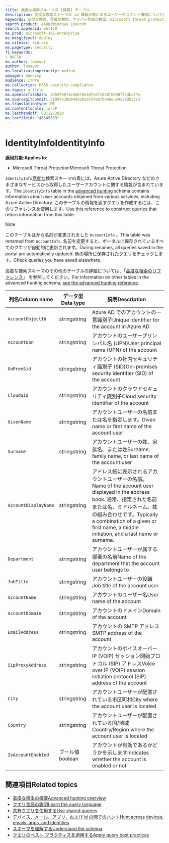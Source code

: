 ```yaml
---
title: 高度な検索スキーマの [情報] テーブル
description: 高度な検索スキーマの id 情報の表にあるユーザーアカウント情報について説明します。
keywords: 高度な検索、脅威の検索、サイバー脅威の検出、microsoft threat protection、microsoft 365、mtp、m365、search、query、テレメトリ、スキーマ参照、kusto、table、column、data type、description、AccountInfo、identity Info、account
search.product: eADQiWindows 10XVcnh
search.appverid: met150
ms.prod: microsoft-365-enterprise
ms.mktglfcycl: deploy
ms.sitesec: library
ms.pagetype: security
f1.keywords:
- NOCSH
ms.author: lomayor
author: lomayor
ms.localizationpriority: medium
manager: dansimp
audience: ITPro
ms.collection: M365-security-compliance
ms.topic: article
ms.openlocfilehash: 3d59f987ae4d670e3d7c6f1638f8090ffc3ba7fe
ms.sourcegitcommit: 51097b18d94da20aa727ebfbeb6ec84c263b25c3
ms.translationtype: MT
ms.contentlocale: ja-JP
ms.lasthandoff: 08/12/2020
ms.locfileid: "46649309"
---
```

# <a name="identityinfo"></a><span data-ttu-id="6f4ba-104">IdentityInfo</span><span class="sxs-lookup"><span data-stu-id="6f4ba-104">IdentityInfo</span></span>

<span data-ttu-id="6f4ba-105">**適用対象:**</span><span class="sxs-lookup"><span data-stu-id="6f4ba-105">**Applies to:**</span></span>
- <span data-ttu-id="6f4ba-106">Microsoft Threat Protection</span><span class="sxs-lookup"><span data-stu-id="6f4ba-106">Microsoft Threat Protection</span></span>

<span data-ttu-id="6f4ba-107">`IdentityInfo`[高度な](advanced-hunting-overview.md)検索スキーマの表には、Azure Active Directory などのさまざまなサービスから取得したユーザーアカウントに関する情報が含まれています。</span><span class="sxs-lookup"><span data-stu-id="6f4ba-107">The `IdentityInfo` table in the [advanced hunting](advanced-hunting-overview.md) schema contains information about user accounts obtained from various services, including Azure Active Directory.</span></span> <span data-ttu-id="6f4ba-108">このテーブルの情報を返すクエリを作成するには、このリファレンスを使用します。</span><span class="sxs-lookup"><span data-stu-id="6f4ba-108">Use this reference to construct queries that return information from this table.</span></span>

>[!NOTE]
><span data-ttu-id="6f4ba-109">このテーブルはから名前が変更されました `AccountInfo` 。</span><span class="sxs-lookup"><span data-stu-id="6f4ba-109">This table was renamed from `AccountInfo`.</span></span> <span data-ttu-id="6f4ba-110">名前を変更すると、ポータルに保存されているすべてのクエリが自動的に更新されます。</span><span class="sxs-lookup"><span data-stu-id="6f4ba-110">During renames, all queries saved in the portal are automatically updated.</span></span> <span data-ttu-id="6f4ba-111">他の場所に保存されたクエリをチェックします。</span><span class="sxs-lookup"><span data-stu-id="6f4ba-111">Check queries you have saved elsewhere.</span></span>

<span data-ttu-id="6f4ba-112">高度な捜索スキーマのその他のテーブルの詳細については、「[高度な捜索のリファレンス](advanced-hunting-schema-tables.md)」 を参照してください。</span><span class="sxs-lookup"><span data-stu-id="6f4ba-112">For information on other tables in the advanced hunting schema, [see the advanced hunting reference](advanced-hunting-schema-tables.md).</span></span>

| <span data-ttu-id="6f4ba-113">列名</span><span class="sxs-lookup"><span data-stu-id="6f4ba-113">Column name</span></span> | <span data-ttu-id="6f4ba-114">データ型</span><span class="sxs-lookup"><span data-stu-id="6f4ba-114">Data type</span></span> | <span data-ttu-id="6f4ba-115">説明</span><span class="sxs-lookup"><span data-stu-id="6f4ba-115">Description</span></span> |
|-------------|-----------|-------------|
| `AccountObjectId` | <span data-ttu-id="6f4ba-116">string</span><span class="sxs-lookup"><span data-stu-id="6f4ba-116">string</span></span> | <span data-ttu-id="6f4ba-117">Azure AD でのアカウントの一意識別子</span><span class="sxs-lookup"><span data-stu-id="6f4ba-117">Unique identifier for the account in Azure AD</span></span> |
| `AccountUpn` | <span data-ttu-id="6f4ba-118">string</span><span class="sxs-lookup"><span data-stu-id="6f4ba-118">string</span></span> | <span data-ttu-id="6f4ba-119">アカウントのユーザープリンシパル名 (UPN)</span><span class="sxs-lookup"><span data-stu-id="6f4ba-119">User principal name (UPN) of the account</span></span> |
| `OnPremSid` | <span data-ttu-id="6f4ba-120">string</span><span class="sxs-lookup"><span data-stu-id="6f4ba-120">string</span></span> | <span data-ttu-id="6f4ba-121">アカウントの社内セキュリティ識別子 (SID)</span><span class="sxs-lookup"><span data-stu-id="6f4ba-121">On-premises security identifier (SID) of the account</span></span> |
| `CloudSid` | <span data-ttu-id="6f4ba-122">string</span><span class="sxs-lookup"><span data-stu-id="6f4ba-122">string</span></span> | <span data-ttu-id="6f4ba-123">アカウントのクラウドセキュリティ識別子</span><span class="sxs-lookup"><span data-stu-id="6f4ba-123">Cloud security identifier of the account</span></span> |
| `GivenName` | <span data-ttu-id="6f4ba-124">string</span><span class="sxs-lookup"><span data-stu-id="6f4ba-124">string</span></span> | <span data-ttu-id="6f4ba-125">アカウントユーザーの名前または名を指定します。</span><span class="sxs-lookup"><span data-stu-id="6f4ba-125">Given name or first name of the account user</span></span> |
| `Surname` | <span data-ttu-id="6f4ba-126">string</span><span class="sxs-lookup"><span data-stu-id="6f4ba-126">string</span></span> | <span data-ttu-id="6f4ba-127">アカウントユーザーの姓、家族名、または姓</span><span class="sxs-lookup"><span data-stu-id="6f4ba-127">Surname, family name, or last name of the account user</span></span> |
| `AccountDisplayName` | <span data-ttu-id="6f4ba-128">string</span><span class="sxs-lookup"><span data-stu-id="6f4ba-128">string</span></span> | <span data-ttu-id="6f4ba-129">アドレス帳に表示されるアカウントユーザーの名前。</span><span class="sxs-lookup"><span data-stu-id="6f4ba-129">Name of the account user displayed in the address book.</span></span> <span data-ttu-id="6f4ba-130">通常、指定された名前または名、ミドルネーム、姓の組み合わせです。</span><span class="sxs-lookup"><span data-stu-id="6f4ba-130">Typically a combination of a given or first name, a middle initiation, and a last name or surname.</span></span> |
| `Department` | <span data-ttu-id="6f4ba-131">string</span><span class="sxs-lookup"><span data-stu-id="6f4ba-131">string</span></span> | <span data-ttu-id="6f4ba-132">アカウントユーザーが属する部署の名前</span><span class="sxs-lookup"><span data-stu-id="6f4ba-132">Name of the department that the account user belongs to</span></span> |
| `JobTitle` | <span data-ttu-id="6f4ba-133">string</span><span class="sxs-lookup"><span data-stu-id="6f4ba-133">string</span></span> | <span data-ttu-id="6f4ba-134">アカウントユーザーの役職</span><span class="sxs-lookup"><span data-stu-id="6f4ba-134">Job title of the account user</span></span> |
| `AccountName` | <span data-ttu-id="6f4ba-135">string</span><span class="sxs-lookup"><span data-stu-id="6f4ba-135">string</span></span> | <span data-ttu-id="6f4ba-136">アカウントのユーザー名</span><span class="sxs-lookup"><span data-stu-id="6f4ba-136">User name of the account</span></span> |
| `AccountDomain` | <span data-ttu-id="6f4ba-137">string</span><span class="sxs-lookup"><span data-stu-id="6f4ba-137">string</span></span> | <span data-ttu-id="6f4ba-138">アカウントのドメイン</span><span class="sxs-lookup"><span data-stu-id="6f4ba-138">Domain of the account</span></span> |
| `EmailAddress` | <span data-ttu-id="6f4ba-139">string</span><span class="sxs-lookup"><span data-stu-id="6f4ba-139">string</span></span> | <span data-ttu-id="6f4ba-140">アカウントの SMTP アドレス</span><span class="sxs-lookup"><span data-stu-id="6f4ba-140">SMTP address of the account</span></span> |
| `SipProxyAddress` | <span data-ttu-id="6f4ba-141">string</span><span class="sxs-lookup"><span data-stu-id="6f4ba-141">string</span></span> | <span data-ttu-id="6f4ba-142">アカウントのボイスオーバー IP (VOIP) セッション開始プロトコル (SIP) アドレス</span><span class="sxs-lookup"><span data-stu-id="6f4ba-142">Voice over IP (VOIP) session initiation protocol (SIP) address of the account</span></span> |
| `City` | <span data-ttu-id="6f4ba-143">string</span><span class="sxs-lookup"><span data-stu-id="6f4ba-143">string</span></span> | <span data-ttu-id="6f4ba-144">アカウントユーザーが配置されている市区町村</span><span class="sxs-lookup"><span data-stu-id="6f4ba-144">City where the account user is located</span></span> |
| `Country` | <span data-ttu-id="6f4ba-145">string</span><span class="sxs-lookup"><span data-stu-id="6f4ba-145">string</span></span> | <span data-ttu-id="6f4ba-146">アカウントユーザーが配置されている国/地域</span><span class="sxs-lookup"><span data-stu-id="6f4ba-146">Country/Region where the account user is located</span></span> |
| `IsAccountEnabled` | <span data-ttu-id="6f4ba-147">ブール値</span><span class="sxs-lookup"><span data-stu-id="6f4ba-147">boolean</span></span> | <span data-ttu-id="6f4ba-148">アカウントが有効であるかどうかを示します</span><span class="sxs-lookup"><span data-stu-id="6f4ba-148">Indicates whether the account is enabled or not</span></span> |

## <a name="related-topics"></a><span data-ttu-id="6f4ba-149">関連項目</span><span class="sxs-lookup"><span data-stu-id="6f4ba-149">Related topics</span></span>
- [<span data-ttu-id="6f4ba-150">高度な検出の概要</span><span class="sxs-lookup"><span data-stu-id="6f4ba-150">Advanced hunting overview</span></span>](advanced-hunting-overview.md)
- [<span data-ttu-id="6f4ba-151">クエリ言語の説明</span><span class="sxs-lookup"><span data-stu-id="6f4ba-151">Learn the query language</span></span>](advanced-hunting-query-language.md)
- [<span data-ttu-id="6f4ba-152">共有クエリを使用する</span><span class="sxs-lookup"><span data-stu-id="6f4ba-152">Use shared queries</span></span>](advanced-hunting-shared-queries.md)
- [<span data-ttu-id="6f4ba-153">デバイス、メール、アプリ、および id の間でのハント</span><span class="sxs-lookup"><span data-stu-id="6f4ba-153">Hunt across devices, emails, apps, and identities</span></span>](advanced-hunting-query-emails-devices.md)
- [<span data-ttu-id="6f4ba-154">スキーマを理解する</span><span class="sxs-lookup"><span data-stu-id="6f4ba-154">Understand the schema</span></span>](advanced-hunting-schema-tables.md)
- [<span data-ttu-id="6f4ba-155">クエリのベスト プラクティスを適用する</span><span class="sxs-lookup"><span data-stu-id="6f4ba-155">Apply query best practices</span></span>](advanced-hunting-best-practices.md)
